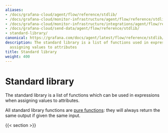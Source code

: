 ```yaml
---
aliases:
- /docs/grafana-cloud/agent/flow/reference/stdlib/
- /docs/grafana-cloud/monitor-infrastructure/agent/flow/reference/stdlib/
- /docs/grafana-cloud/monitor-infrastructure/integrations/agent/flow/reference/stdlib/
- /docs/grafana-cloud/send-data/agent/flow/reference/stdlib/
- standard-library/
canonical: https://grafana.com/docs/agent/latest/flow/reference/stdlib/
description: The standard library is a list of functions used in expressions when
  assigning values to attributes
title: Standard library
weight: 400
---
```


# Standard library

The standard library is a list of functions which can be used in expressions
when assigning values to attributes.

All standard library functions are [pure functions](https://en.wikipedia.org/wiki/Pure_function): they will always return the same
output if given the same input.

{{< section >}}
